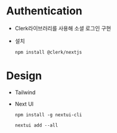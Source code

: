 # Authentication

- Clerk라이브러리를 사용해 소셜 로그인 구현

- 설치

    `npm install @clerk/nextjs`

# Design

- Tailwind

- Next UI

    `npm install -g nextui-cli`

    `nextui add --all`